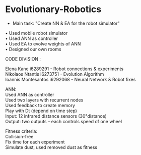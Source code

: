 # Evolutionary-Robotics

* Main task: "Create NN & EA for the robot simulator"

• Used mobile robot simulator</br>
• Used ANN as controller </br>
• Used EA to evolve weights of ANN </br>
• Designed our own rooms </br>

CODE DIVISION : </br>

Elena Kane i6289291 - Robot connections & experiments  </br>
Nikolaos Ntantis i6273751 - Evolution Algorithm  </br>
Ioannis Montesantos i6292068 - Neural Network & Robot fixes </br>


ANN:</br>
Used ANN as controller </br>
Used two layers with recurrent nodes</br>
Used feedback to create memory</br>
Play with Dt (depend on time step)</br>
Input: 12 infrared distance sensors (30°distance)</br>
Output: two outputs – each controls speed of one wheel</br>

Fitness criteria:</br>
Collision-free </br>
Fix time for each experiment </br>
Simulate dust, used removed dust as fitness</br>



